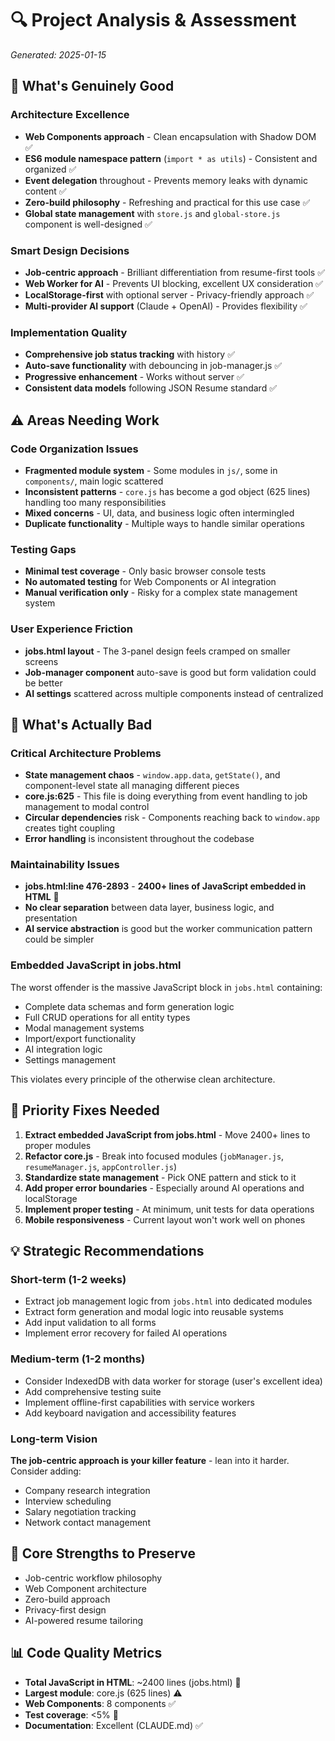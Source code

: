 # 🔍 Project Analysis & Assessment

*Generated: 2025-01-15*

## 🎯 **What's Genuinely Good**

### Architecture Excellence
- **Web Components approach** - Clean encapsulation with Shadow DOM ✅
- **ES6 module namespace pattern** (`import * as utils`) - Consistent and organized ✅
- **Event delegation** throughout - Prevents memory leaks with dynamic content ✅
- **Zero-build philosophy** - Refreshing and practical for this use case ✅
- **Global state management** with `store.js` and `global-store.js` component is well-designed ✅

### Smart Design Decisions
- **Job-centric approach** - Brilliant differentiation from resume-first tools ✅
- **Web Worker for AI** - Prevents UI blocking, excellent UX consideration ✅
- **LocalStorage-first** with optional server - Privacy-friendly approach ✅
- **Multi-provider AI support** (Claude + OpenAI) - Provides flexibility ✅

### Implementation Quality
- **Comprehensive job status tracking** with history ✅
- **Auto-save functionality** with debouncing in job-manager.js ✅
- **Progressive enhancement** - Works without server ✅
- **Consistent data models** following JSON Resume standard ✅

## ⚠️ **Areas Needing Work**

### Code Organization Issues
- **Fragmented module system** - Some modules in `js/`, some in `components/`, main logic scattered
- **Inconsistent patterns** - `core.js` has become a god object (625 lines) handling too many responsibilities
- **Mixed concerns** - UI, data, and business logic often intermingled
- **Duplicate functionality** - Multiple ways to handle similar operations

### Testing Gaps
- **Minimal test coverage** - Only basic browser console tests
- **No automated testing** for Web Components or AI integration
- **Manual verification only** - Risky for a complex state management system

### User Experience Friction
- **jobs.html layout** - The 3-panel design feels cramped on smaller screens
- **Job-manager component** auto-save is good but form validation could be better
- **AI settings** scattered across multiple components instead of centralized

## 🚨 **What's Actually Bad**

### Critical Architecture Problems
- **State management chaos** - `window.app.data`, `getState()`, and component-level state all managing different pieces
- **core.js:625** - This file is doing everything from event handling to job management to modal control
- **Circular dependencies** risk - Components reaching back to `window.app` creates tight coupling
- **Error handling** is inconsistent throughout the codebase

### Maintainability Issues
- **jobs.html:line 476-2893** - **2400+ lines of JavaScript embedded in HTML** 🚨
- **No clear separation** between data layer, business logic, and presentation
- **AI service abstraction** is good but the worker communication pattern could be simpler

### Embedded JavaScript in jobs.html
The worst offender is the massive JavaScript block in `jobs.html` containing:
- Complete data schemas and form generation logic
- Full CRUD operations for all entity types
- Modal management systems
- Import/export functionality
- AI integration logic
- Settings management

This violates every principle of the otherwise clean architecture.

## 🔧 **Priority Fixes Needed**

1. **Extract embedded JavaScript from jobs.html** - Move 2400+ lines to proper modules
2. **Refactor core.js** - Break into focused modules (`jobManager.js`, `resumeManager.js`, `appController.js`)
3. **Standardize state management** - Pick ONE pattern and stick to it
4. **Add proper error boundaries** - Especially around AI operations and localStorage
5. **Implement proper testing** - At minimum, unit tests for data operations
6. **Mobile responsiveness** - Current layout won't work well on phones

## 💡 **Strategic Recommendations**

### Short-term (1-2 weeks)
- Extract job management logic from `jobs.html` into dedicated modules
- Extract form generation and modal logic into reusable systems
- Add input validation to all forms
- Implement error recovery for failed AI operations

### Medium-term (1-2 months)
- Consider IndexedDB with data worker for storage (user's excellent idea)
- Add comprehensive testing suite
- Implement offline-first capabilities with service workers
- Add keyboard navigation and accessibility features

### Long-term Vision
**The job-centric approach is your killer feature** - lean into it harder. Consider adding:
- Company research integration
- Interview scheduling
- Salary negotiation tracking
- Network contact management

## 🎯 **Core Strengths to Preserve**
- Job-centric workflow philosophy
- Web Component architecture
- Zero-build approach
- Privacy-first design
- AI-powered resume tailoring

## 📊 **Code Quality Metrics**
- **Total JavaScript in HTML**: ~2400 lines (jobs.html) 🚨
- **Largest module**: core.js (625 lines) ⚠️
- **Web Components**: 8 components ✅
- **Test coverage**: <5% 🚨
- **Documentation**: Excellent (CLAUDE.md) ✅